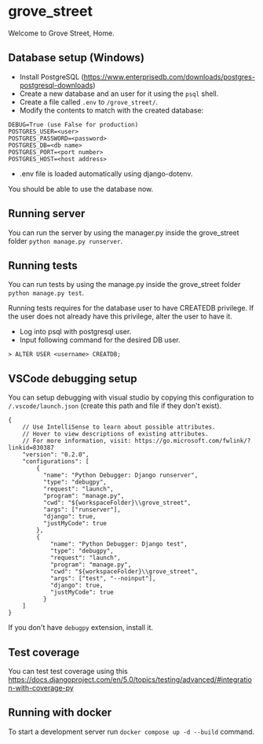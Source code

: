# grove_street
Welcome to Grove Street, Home.

## Database setup (Windows)

* Install PostgreSQL (https://www.enterprisedb.com/downloads/postgres-postgresql-downloads)
* Create a new database and an user for it using the `psql` shell.
* Create a file called `.env` to `/grove_street/`.
* Modify the contents to match with the created database:

```
DEBUG=True (use False for production)
POSTGRES_USER=<user>
POSTGRES_PASSWORD=<password>
POSTGRES_DB=<db name>
POSTGRES_PORT=<port number>
POSTGRES_HOST=<host address>
```

* .env file is loaded automatically using django-dotenv.


You should be able to use the database now.

## Running server

You can run the server by using the manager.py inside the grove_street folder `python manage.py runserver`.

## Running tests

You can run tests by using the manage.py inside the grove_street folder `python manage.py test`.


Running tests requires for the database user to have CREATEDB privilege.
If the user does not already have this privilege, alter the user to have it.

* Log into psql with postgresql user.
* Input following command for the desired DB user.

```
> ALTER USER <username> CREATDB;
```

## VSCode debugging setup

You can setup debugging with visual studio by copying this configuration to `/.vscode/launch.json` (create this path and file if they don't exist).

```
{
    // Use IntelliSense to learn about possible attributes.
    // Hover to view descriptions of existing attributes.
    // For more information, visit: https://go.microsoft.com/fwlink/?linkid=830387
    "version": "0.2.0",
    "configurations": [
        {
          "name": "Python Debugger: Django runserver",
          "type": "debugpy",
          "request": "launch",
          "program": "manage.py",
          "cwd": "${workspaceFolder}\\grove_street",
          "args": ["runserver"],
          "django": true,
          "justMyCode": true
        },
        {
            "name": "Python Debugger: Django test",
            "type": "debugpy",
            "request": "launch",
            "program": "manage.py",
            "cwd": "${workspaceFolder}\\grove_street",
            "args": ["test", "--noinput"],
            "django": true,
            "justMyCode": true
          }
    ]
}
```

If you don't have `debugpy` extension, install it.

## Test coverage

You can test test coverage using this https://docs.djangoproject.com/en/5.0/topics/testing/advanced/#integration-with-coverage-py

## Running with docker

To start a development server run `docker compose up -d --build` command.